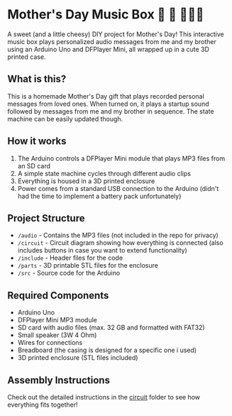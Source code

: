 # Mother's Day Music Box 🎵 🎁 👩‍👦‍👦

A sweet (and a little cheesy) DIY project for Mother's Day! This interactive music box plays personalized audio messages from me and my brother using an Arduino Uno and DFPlayer Mini, all wrapped up in a cute 3D printed case.

## What is this?
This is a homemade Mother's Day gift that plays recorded personal messages from loved ones. When turned on, it plays a startup sound followed by messages from me and my brother in sequence. The state machine can be easily updated though.

## How it works
1. The Arduino controls a DFPlayer Mini module that plays MP3 files from an SD card
2. A simple state machine cycles through different audio clips
3. Everything is housed in a 3D printed enclosure
4. Power comes from a standard USB connection to the Arduino (didn't had the time to implement a battery pack unfortunately)

## Project Structure
- `/audio` - Contains the MP3 files (not included in the repo for privacy)
- `/circuit` - Circuit diagram showing how everything is connected (also includes buttons in case you want to extend functionality)
- `/include` - Header files for the code
- `/parts` - 3D printable STL files for the enclosure
- `/src` - Source code for the Arduino

## Required Components
- Arduino Uno
- DFPlayer Mini MP3 module
- SD card with audio files (max. 32 GB and formatted with FAT32)
- Small speaker (3W 4 Ohm)
- Wires for connections
- Breadboard (the casing is designed for a specific one i used)
- 3D printed enclosure (STL files included)

## Assembly Instructions
Check out the detailed instructions in the [circuit](/circuit/README.md) folder to see how everything fits together!
